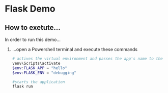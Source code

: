 # Flask Demo

## How to exetute...

In order to run this demo...

1. ...open a Powershell terminal and execute these commands

    ```powershell
    # actives the virtual environment and passes the app's name to the variable FLASK_APP
    venv\Scripts\activate
    $env:FLASK_APP = "hello"
    $env:FLASK_ENV = "debugging"
    
    #starts the application
    flask run
    ```
